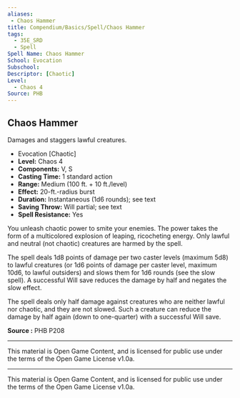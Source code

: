 ```yaml
---
aliases:
 - Chaos Hammer
title: Compendium/Basics/Spell/Chaos Hammer
tags: 
  - 35E_SRD
  - Spell
Spell Name: Chaos Hammer
School: Evocation
Subschool: 
Descriptor: [Chaotic]
Level:
  - Chaos 4
Source: PHB
---
```


## Chaos Hammer

Damages and staggers lawful creatures.

- Evocation [Chaotic]
- **Level:** Chaos 4
- **Components:** V, S
- **Casting Time:** 1 standard action
- **Range:** Medium (100 ft. + 10 ft./level)
- **Effect:** 20-ft.-radius burst
- **Duration:** Instantaneous (1d6 rounds); see text
- **Saving Throw:** Will partial; see text
- **Spell Resistance:** Yes

You unleash chaotic power to smite your enemies. The power takes the form of a multicolored explosion of leaping, ricocheting energy. Only lawful and neutral (not chaotic) creatures are harmed by the spell.

The spell deals 1d8 points of damage per two caster levels (maximum 5d8) to lawful creatures (or 1d6 points of damage per caster level, maximum 10d6, to lawful outsiders) and slows them for 1d6 rounds (see the slow spell). A successful Will save reduces the damage by half and negates the slow effect.

The spell deals only half damage against creatures who are neither lawful nor chaotic, and they are not slowed. Such a creature can reduce the damage by half again (down to one-quarter) with a successful Will save.

**Source :** PHB P208

---

This material is Open Game Content, and is licensed for public use under  
the terms of the Open Game License v1.0a.

---

This material is Open Game Content, and is licensed for public use under the terms of the Open Game License v1.0a.
